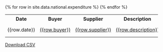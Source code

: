 ---
---
<table class='table table-striped'>
  <tr>
    <th>Date</th>
    <th>Buyer</th>
    <th>Supplier</th>
    <th>Description</th>
    <th>Total Paid</th>
  </tr>
  {% for row in site.data.national.expenditure %}
    <tr>
      <td>{{row.date}}</td>
      <td><a href='{{row.buyer_uri}}'>{{row.buyer}}</a></td>
      <td><a href='{{row.supplier_uri}}'>{{row.supplier}}</a></td>
      <td><a href='http://www.unspsc.org/search-code/default.aspx?CSS={{row.unspsc_code}}'>{{row.description}}</a></td>
      <td>£{{row.total_paid}}</td>
    </tr>
  {% endfor %}
</table>

<a class='btn btn-primary' href='expenditure.csv'><i class='fa fa-cloud-download'></i> Download CSV</a>